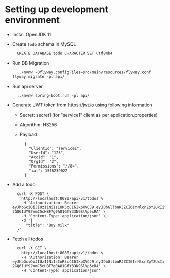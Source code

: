 
Setting up development environment
==================================
* Install OpenJDK 11
* Create `todo` schema in MySQL

        CREATE DATABASE todo CHARACTER SET utf8mb4
    
* Run DB Migration

        ../mvnw -Dflyway.configFiles=src/main/resources/flyway.conf flyway:migrate -pl api/
        
* Run api server

        ../mvnw spring-boot:run -pl api/
        
* Generate JWT token from https://jwt.io using following information
    * Secret: secret1 (for "service1" client as per application.properties)
    * Algorithm: HS256
    * Payload

            {
              "ClientId": "service1",
              "UserId": "123",
              "AccId": "1",
              "OrgId": "2",
              "Permissions": "//8=",
              "iat": 1516239022
            }

* Add a todo

        curl -X POST \
          http://localhost:8080/api/v1/todos \
          -H 'Authorization: Bearer eyJhbGciOiJIUzI1NiIsInR5cCI6IkpXVCJ9.eyJDbGllbnRJZCI6InNlcnZpY2UxIiwiVXNlcklkIjoiMTIzIiwiQWNjSWQiOiIxIiwiT3JnSWQiOiIyIiwiUGVybWlzc2lvbnMiOiIvLzg9IiwiaWF0IjoxNTE2MjM5MDIyfQ.gdZo-2GQ6IUY92WmC5cHBF7g0A81GfY33N9SlVp5xRA' \
          -H 'Content-Type: application/json' \
          -d '{
        	"title": "Buy milk"
        }'

* Fetch all todos

        curl -X GET \
          http://localhost:8080/api/v1/todos \
          -H 'Authorization: Bearer eyJhbGciOiJIUzI1NiIsInR5cCI6IkpXVCJ9.eyJDbGllbnRJZCI6InNlcnZpY2UxIiwiVXNlcklkIjoiMTIzIiwiQWNjSWQiOiIxIiwiT3JnSWQiOiIyIiwiUGVybWlzc2lvbnMiOiIvLzg9IiwiaWF0IjoxNTE2MjM5MDIyfQ.gdZo-2GQ6IUY92WmC5cHBF7g0A81GfY33N9SlVp5xRA' \
          -H 'Content-Type: application/json'
